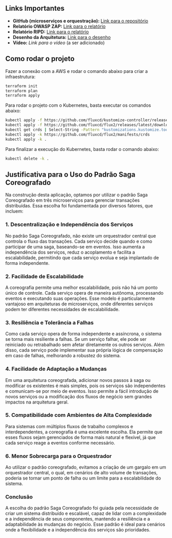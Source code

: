 ## Links Importantes

- **GitHub (microserviços e orquestração):** [Link para o repositório](https://github.com/FIAP-Tech-Chalenge/ms-totem-k8s)
- **Relatório OWASP ZAP:** [Link para o relatório](https://drive.google.com/drive/folders/12B4BEf6QRTOrIo5PXGtPIp7e2okqhObo?usp=sharing)
- **Relatório RIPD:** [Link para o relatório](https://drive.google.com/file/d/1PjIPNTeq2-gQv2ynIatFeNHw-eWlvvWk/view?usp=sharing)
- **Desenho da Arquitetura:** [Link para o desenho](https://drive.google.com/file/d/1Sw2ohs7x8SZ14IKkEqM6y-gUkFzgDqO7/view?usp=drive_link)
- **Vídeo:** _Link para o vídeo_ (a ser adicionado)

## Como rodar o projeto

Fazer a conexão com a AWS e rodar o comando abaixo para criar a infraestrutura:

```bash
terraform init
terraform plan
terraform apply
```

Para rodar o projeto com o Kubernetes, basta executar os comandos abaixo:

```bash
kubectl apply -f https://github.com/fluxcd/kustomize-controller/releases/latest/download/kustomize-controller.crds.yaml
kubectl apply -f https://github.com/fluxcd/flux2/releases/latest/download/install.yaml
kubectl get crds | Select-String -Pattern "kustomizations.kustomize.toolkit.fluxcd.io"
kubectl apply -k https://github.com/fluxcd/flux2/manifests/crds
kubectl apply -k .
```

Para finalizar a execução do Kubernetes, basta rodar o comando abaixo:

```bash
kubectl delete -k .
```

## Justificativa para o Uso do Padrão Saga Coreografado

Na construção desta aplicação, optamos por utilizar o padrão Saga Coreografado em três microserviços para gerenciar transações distribuídas. Essa escolha foi fundamentada por diversos fatores, que incluem:

### 1. Descentralização e Independência dos Serviços
No padrão Saga Coreografado, não existe um orquestrador central que controla o fluxo das transações. Cada serviço decide quando e como participar de uma saga, baseando-se em eventos. Isso aumenta a independência dos serviços, reduz o acoplamento e facilita a escalabilidade, permitindo que cada serviço evolua e seja implantado de forma independente.

### 2. Facilidade de Escalabilidade
A coreografia permite uma melhor escalabilidade, pois não há um ponto único de controle. Cada serviço opera de maneira autônoma, processando eventos e executando suas operações. Esse modelo é particularmente vantajoso em arquiteturas de microserviços, onde diferentes serviços podem ter diferentes necessidades de escalabilidade.

### 3. Resiliência e Tolerância a Falhas
Como cada serviço opera de forma independente e assíncrona, o sistema se torna mais resiliente a falhas. Se um serviço falhar, ele pode ser reiniciado ou retrabalhado sem afetar diretamente os outros serviços. Além disso, cada serviço pode implementar sua própria lógica de compensação em caso de falhas, melhorando a robustez do sistema.

### 4. Facilidade de Adaptação a Mudanças
Em uma arquitetura coreografada, adicionar novos passos à saga ou modificar os existentes é mais simples, pois os serviços são independentes e comunicam-se por meio de eventos. Isso permite a fácil introdução de novos serviços ou a modificação dos fluxos de negócio sem grandes impactos na arquitetura geral.

### 5. Compatibilidade com Ambientes de Alta Complexidade
Para sistemas com múltiplos fluxos de trabalho complexos e interdependentes, a coreografia é uma excelente escolha. Ela permite que esses fluxos sejam gerenciados de forma mais natural e flexível, já que cada serviço reage a eventos conforme necessário.

### 6. Menor Sobrecarga para o Orquestrador
Ao utilizar o padrão coreografado, evitamos a criação de um gargalo em um orquestrador central, o qual, em cenários de alto volume de transações, poderia se tornar um ponto de falha ou um limite para a escalabilidade do sistema.

### Conclusão
A escolha do padrão Saga Coreografado foi guiada pela necessidade de criar um sistema distribuído e escalável, capaz de lidar com a complexidade e a independência de seus componentes, mantendo a resiliência e a adaptabilidade às mudanças do negócio. Esse padrão é ideal para cenários onde a flexibilidade e a independência dos serviços são prioridades.
